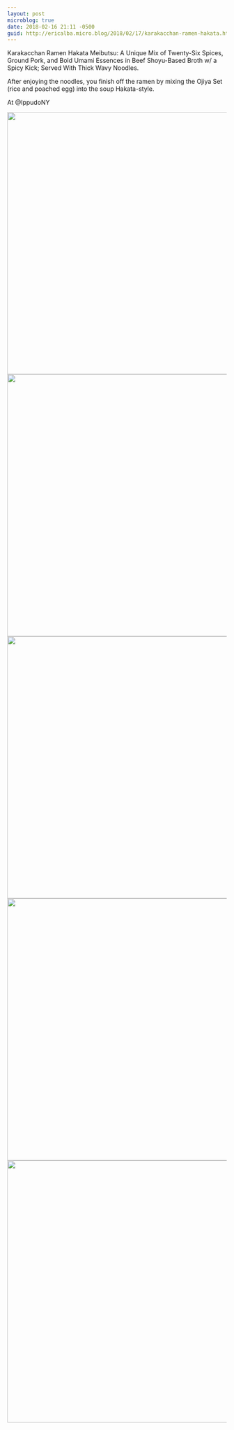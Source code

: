 ```yaml
---
layout: post
microblog: true
date: 2018-02-16 21:11 -0500
guid: http://ericalba.micro.blog/2018/02/17/karakacchan-ramen-hakata.html
---
```

Karakacchan Ramen Hakata Meibutsu: A Unique Mix of Twenty-Six Spices, Ground Pork, and Bold Umami Essences in Beef Shoyu-Based Broth w/ a Spicy Kick; Served With Thick Wavy Noodles.

After enjoying the noodles, you finish off the ramen by mixing the Ojiya Set (rice and poached egg) into the soup Hakata-style.

At @IppudoNY

<img src="http://micro.ericalba.com/uploads/2018/71d1a21c72.jpg" width="600" height="600" /><img src="http://micro.ericalba.com/uploads/2018/a66c9bfe8a.jpg" width="600" height="600" /><img src="http://micro.ericalba.com/uploads/2018/0dcdf34469.jpg" width="600" height="600" /><img src="http://micro.ericalba.com/uploads/2018/00cb72649c.jpg" width="600" height="600" /><img src="http://micro.ericalba.com/uploads/2018/baf1c7b722.jpg" width="600" height="600" />

